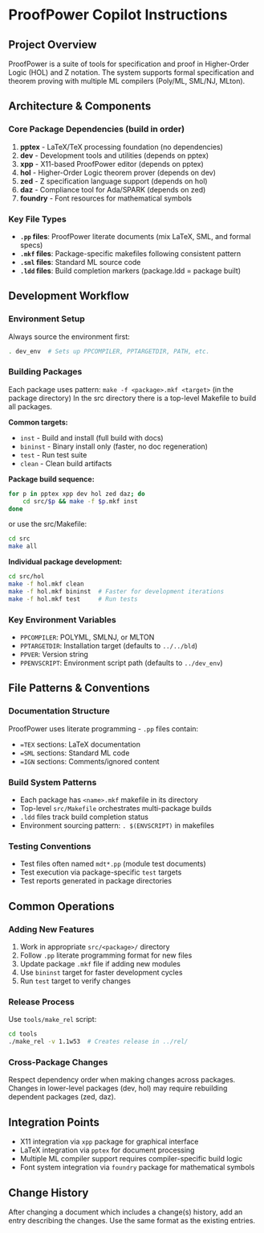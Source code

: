 # ProofPower Copilot Instructions

## Project Overview
ProofPower is a suite of tools for specification and proof in Higher-Order Logic (HOL) and Z notation. The system supports formal specification and theorem proving with multiple ML compilers (Poly/ML, SML/NJ, MLton).

## Architecture & Components

### Core Package Dependencies (build in order)
1. **pptex** - LaTeX/TeX processing foundation (no dependencies)
2. **dev** - Development tools and utilities (depends on pptex)
3. **xpp** - X11-based ProofPower editor (depends on pptex)
4. **hol** - Higher-Order Logic theorem prover (depends on dev)
5. **zed** - Z specification language support (depends on hol)  
6. **daz** - Compliance tool for Ada/SPARK (depends on zed)
7. **foundry** - Font resources for mathematical symbols

### Key File Types
- **`.pp` files**: ProofPower literate documents (mix LaTeX, SML, and formal specs)
- **`.mkf` files**: Package-specific makefiles following consistent pattern
- **`.sml` files**: Standard ML source code
- **`.ldd` files**: Build completion markers (package.ldd = package built)

## Development Workflow

### Environment Setup
Always source the environment first:
```bash
. dev_env  # Sets up PPCOMPILER, PPTARGETDIR, PATH, etc.
```

### Building Packages
Each package uses pattern: `make -f <package>.mkf <target>`
(in the package directory)
In the src directory there is a top-level Makefile to build all packages.

**Common targets:**
- `inst` - Build and install (full build with docs)
- `bininst` - Binary install only (faster, no doc regeneration)
- `test` - Run test suite
- `clean` - Clean build artifacts

**Package build sequence:**
```bash
for p in pptex xpp dev hol zed daz; do
    cd src/$p && make -f $p.mkf inst
done
```
or use the src/Makefile:
```bash
cd src
make all
```

**Individual package development:**
```bash
cd src/hol
make -f hol.mkf clean
make -f hol.mkf bininst  # Faster for development iterations
make -f hol.mkf test     # Run tests
```

### Key Environment Variables
- `PPCOMPILER`: POLYML, SMLNJ, or MLTON
- `PPTARGETDIR`: Installation target (defaults to `../../bld`)
- `PPVER`: Version string
- `PPENVSCRIPT`: Environment script path (defaults to `../dev_env`)

## File Patterns & Conventions

### Documentation Structure
ProofPower uses literate programming - `.pp` files contain:
- `=TEX` sections: LaTeX documentation
- `=SML` sections: Standard ML code
- `=IGN` sections: Comments/ignored content

### Build System Patterns
- Each package has `<name>.mkf` makefile in its directory
- Top-level `src/Makefile` orchestrates multi-package builds
- `.ldd` files track build completion status
- Environment sourcing pattern: `. $(ENVSCRIPT)` in makefiles

### Testing Conventions
- Test files often named `mdt*.pp` (module test documents)
- Test execution via package-specific `test` targets
- Test reports generated in package directories

## Common Operations

### Adding New Features
1. Work in appropriate `src/<package>/` directory
2. Follow `.pp` literate programming format for new files
3. Update package `.mkf` file if adding new modules
4. Use `bininst` target for faster development cycles
5. Run `test` target to verify changes

### Release Process
Use `tools/make_rel` script:
```bash
cd tools
./make_rel -v 1.1w53  # Creates release in ../rel/
```

### Cross-Package Changes
Respect dependency order when making changes across packages. Changes in lower-level packages (dev, hol) may require rebuilding dependent packages (zed, daz).

## Integration Points
- X11 integration via `xpp` package for graphical interface
- LaTeX integration via `pptex` for document processing
- Multiple ML compiler support requires compiler-specific build logic
- Font system integration via `foundry` package for mathematical symbols

## Change History

After changing a document which includes a change(s) history, add an entry describing the changes.
Use the same format as the existing entries.